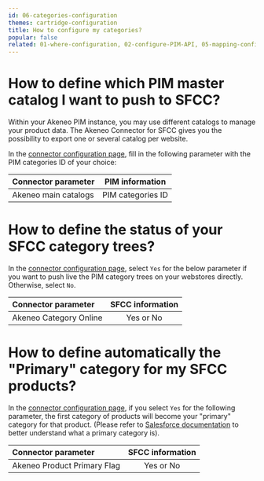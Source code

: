 ```yaml
---
id: 06-categories-configuration
themes: cartridge-configuration
title: How to configure my categories?
popular: false
related: 01-where-configuration, 02-configure-PIM-API, 05-mapping-configuration, 04-import-images-configuration, 03-products-filter-configuration
---
```


# How to define which PIM master catalog I want to push to SFCC?

Within your Akeneo PIM instance, you may use different catalogs to manage your product data. The Akeneo Connector for SFCC gives you the possibility to export one or several catalog per website.

In the [connector configuration page](01-where-configuration.html), fill in the following parameter with the PIM categories ID of your choice:

| Connector parameter           | PIM information         |
| :-----------------------------| :---------------------: |
| Akeneo main catalogs          |  PIM categories ID      |

# How to define the status of your SFCC category trees?

In the [connector configuration page](01-where-configuration.html), select `Yes` for the below parameter if you want to push live the PIM category trees on your webstores directly. Otherwise, select `No`.

| Connector parameter           | SFCC information        |
| :-----------------------------| :---------------------: |
| Akeneo Category Online        |  Yes or No              |

# How to define automatically the "Primary" category for my SFCC products?

In the [connector configuration page](01-where-configuration.html), if you select `Yes` for the following parameter, the first category of products will become your "primary" category for that product. (Please refer to [Salesforce documentation](https://documentation.b2c.commercecloud.salesforce.com/DOC2/topic/com.demandware.dochelp/Products/Classificationvsprimarycategory.html?resultof=%22%70%72%69%6d%61%72%79%22%20%22%63%61%74%65%67%6f%72%79%22%20) to better understand what a primary category is).

| Connector parameter                | SFCC information        |
| :----------------------------------| :---------------------: |
| Akeneo Product Primary Flag        |  Yes or No              |

